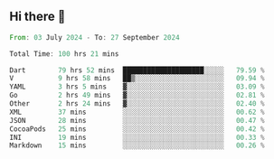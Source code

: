 ## Hi there 👋

<!--START_SECTION:waka-->

```rust
From: 03 July 2024 - To: 27 September 2024

Total Time: 100 hrs 21 mins

Dart        79 hrs 52 mins  ████████████████████░░░░░   79.59 %
V           9 hrs 58 mins   ██▒░░░░░░░░░░░░░░░░░░░░░░   09.94 %
YAML        3 hrs 5 mins    ▓░░░░░░░░░░░░░░░░░░░░░░░░   03.09 %
Go          2 hrs 49 mins   ▓░░░░░░░░░░░░░░░░░░░░░░░░   02.81 %
Other       2 hrs 24 mins   ▓░░░░░░░░░░░░░░░░░░░░░░░░   02.40 %
XML         37 mins         ░░░░░░░░░░░░░░░░░░░░░░░░░   00.62 %
JSON        28 mins         ░░░░░░░░░░░░░░░░░░░░░░░░░   00.47 %
CocoaPods   25 mins         ░░░░░░░░░░░░░░░░░░░░░░░░░   00.42 %
INI         19 mins         ░░░░░░░░░░░░░░░░░░░░░░░░░   00.33 %
Markdown    15 mins         ░░░░░░░░░░░░░░░░░░░░░░░░░   00.26 %
```

<!--END_SECTION:waka-->

<!--
**mathiskakal/mathiskakal** is a ✨ _special_ ✨ repository because its `README.md` (this file) appears on your GitHub profile.

Here are some ideas to get you started:

- 🔭 I’m currently working on ...
- 🌱 I’m currently learning ...
- 👯 I’m looking to collaborate on ...
- 🤔 I’m looking for help with ...
- 💬 Ask me about ...
- 📫 How to reach me: ...
- 😄 Pronouns: ...
- ⚡ Fun fact: ...
-->
